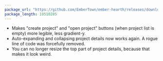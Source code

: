 ```yaml
---
package_url: "https://github.com/EmberTown/ember-hearth/releases/download/0.2.1/Ember.Hearth.app.zip"
package_length: 10510285
---
```


* Makes "create project" and "open project" buttons (when project list is empty) more legible, less gradient-y.
* Auto-expanding and collapsing project details now works again. A rogue line of code was forcefully removed.
* You can no longer resize the top part of project details, because that makes it look weird.
